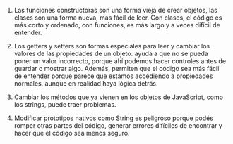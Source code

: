 1)  Las funciones constructoras son una forma vieja de crear objetos, las clases son una forma nueva, más fácil de leer.
Con clases, el código es más corto y ordenado, con funciones, es más largo y a veces difícil de entender.

2) Los getters y setters son formas especiales para leer y cambiar los valores de las propiedades de un objeto. ayuda a que no se pueda poner un valor incorrecto, porque ahí podemos hacer controles antes de guardar o mostrar algo. Además, permiten que el código sea más fácil de entender porque parece que estamos accediendo a propiedades normales, aunque en realidad haya lógica detrás.

3) Cambiar los métodos que ya vienen en los objetos de JavaScript, como los strings, puede traer problemas.

4) Modificar prototipos nativos como String es peligroso porque podés romper otras partes del código, generar errores difíciles de encontrar y hacer que el código sea menos seguro.